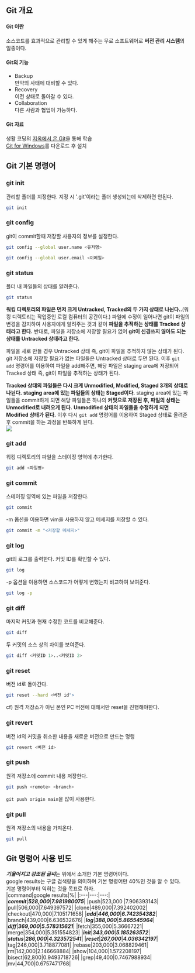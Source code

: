 
## Git 개요
#### Git 이란
소스코드를 효과적으로 관리할 수 있게 해주는 무료 소프트웨어로 **버전 관리 시스템**의 일종이다.

#### Git의 기능
- Backup  
  만약의 사태에 대비할 수 있다.
- Recovery  
  이전 상태로 돌아갈 수 있다.
- Collaboration  
  다른 사람과 협업이 가능하다.

#### Git  자료
생활 코딩의 [지옥에서 온 Git](https://www.youtube.com/watch?v=hFJZwOfme6w&list=PLuHgQVnccGMA8iwZwrGyNXCGy2LAAsTXk)을 통해 학습  
[Git for Windows](https://gitforwindows.org/)를 다운로드 후 설치

## Git 기본 명령어
### git init  
관리할 폴더를 지정한다. 지정 시 '.git'이라는 폴더 생성되는데 삭제하면 안된다.  
```bash
git init
```

### git config
git이 commit할때 저장할 사용자의 정보를 설정한다.
```bash
git config --global user.name <유저명>
```
```bash
git config --global user.email <이메일>
```

### git status  
폴더 내 파일들의 상태를 알려준다.
```bash
git status
```
**워킹 디렉토리의 파일은 먼저 크게 Untracked, Tracked의 두 가지 상태로 나뉜다..**(워킹 디렉토리는 작업중인 로컬 컴퓨터의 공간이다.) 파일에 수정이 일어나면 git이 파일의 변경을 감지하여 사용자에게 알려주는 것과 같이 **파일을 추적하는 상태를 Tracked 상태라고 한다.** 반대로, 파일을 저장소에 저장할 필요가 없어 **git이 신경쓰지 않아도 되는 상태를 Untracked 상태라고 한다.**

파일을 새로 만들 경우 Untracked 상태 즉, git이 파일을 추적하지 않는 상태가 된다. git 저장소에 저장할 필요가 없는 파일들은 Untracked 상태로 두면 된다. 이후 `git add` 명령어를 이용하여 파일을 add해주면, 해당 파일은 staging area에 저장되어 Tracked 상태 즉, git이 파일을 추적하는 상태가 된다.

**Tracked 상태의 파일들은 다시 크게 Unmodified, Modified, Staged 3개의 상태로 나뉜다.** **staging area에 있는 파일들의 상태는 Staged이다.** staging area에 있는 파일들을 commit하게 되면 해당 파일들은 하나의 **커밋으로 저장된 후, 파일의 상태는 Unmodified로 내려오게 된다.** **Unmodified 상태의 파일들을 수정하게 되면 Modified 상태가 된다.** 이후 다시 `git add` 명령어를 이용하여 Staged 상태로 올려준 후 commit을 하는 과정을 반복하게 된다.  
<img src=https://git-scm.com/book/en/v2/images/lifecycle.png>

### git add
워킹 디렉토리의 파일을 스테이징 영역에 추가한다.
```bash
git add <파일명>
```

### git commit
스테이징 영역에 있는 파일을 저장한다.
```bash
git commit
```
-m 옵션을 이용하면 vim을 사용하지 않고 메세지를 저장할 수 있다.
```bash
git commit -m "<저장할 메세지>"
```

### git log
git의 로그를 출력한다. 커밋 ID를 확인할 수 있다.
```bash
git log
```
-p 옵션을 이용하면 소스코드가 어떻게 변했는지 비교하여 보여준다.
```bash
git log -p
```

### git diff
마지막 커밋과 현재 수정한 코드를 비교해준다.
```bash
git diff
```
두 커밋의 소스 상의 차이를 보여준다.
```bash
git diff <커밋ID 1>..<커밋ID 2>
```

### git reset
버전 id로 돌아간다.
```bash
git reset --hard <버전 id">
```
cf) 원격 저장소가 아닌 본인 PC 버전에 대해서만 reset을 진행해야한다.

### git revert
버전 id의 커밋을 취소한 내용을 새로운 버전으로 만드는 명령
```bash
git revert <버전 id>
```

### git push
원격 저장소에 commit 내용 저장한다.
```bash
git push <remote> <branch>
```
`git push origin main`을 많이 사용한다.

### git pull
원격 저장소의 내용을 가져온다.
```bash
git pull
```


## Git 명령어 사용 빈도
***기울어지고 강조된 글씨***는 위에서 소개한 기본 명령어이다.  
google results는 구글 검색량을 의미하며 기본 명령어만 40%인 것을 알 수 있다.  
기본 명령어부터 익히는 것을 목표로 하자.  
|command|google results|%|
|:---|---:|---:|
|***commit***|***528,000***|***7.981980075***|
|push|523,000	|7.906393143|
|pull|506,000|7.649397572|
|clone|489,000|7.392402002|
|checkout|470,000|7.105171658|
|***add***|***446,000***|***6.742354382***|
|branch|439,000|6.636532676|
|***log***|***388,000***|***5.865545964***|
|***diff***|***369,000***|***5.578315621***|
|fetch|355,000|5.36667221|
|merge|354,000|5.351554823|
|***init***|***343,000***|***5.185263572***|
|***status***|***286,000***|***4.323572541***|
|***reset***|***267,000***|***4.036342197***|
|tag|246,000|3.718877081|
|rebase|203,000|3.068829461|
|rm|142,000|2.146668884|
|show|104,000|1.572208197|
|bisect|62,800|0.9493718726|
|grep|49,400|0.7467988934|
|mv|44,700|0.6757471768|

